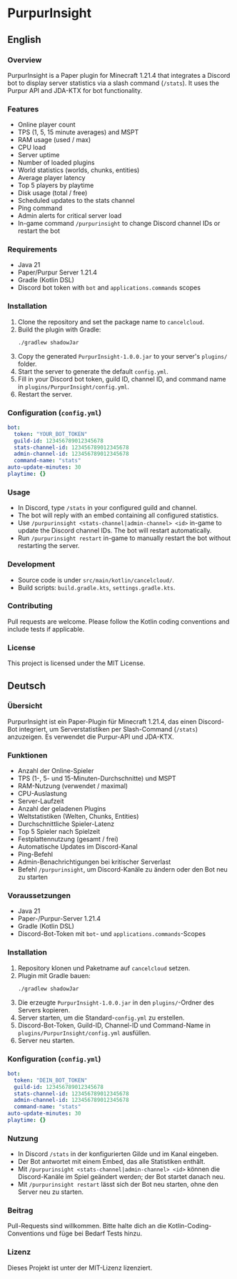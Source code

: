 # PurpurInsight



## English

### Overview
PurpurInsight is a Paper plugin for Minecraft 1.21.4 that integrates a Discord bot to display server statistics via a slash command (`/stats`). It uses the Purpur API and JDA-KTX for bot functionality.

### Features
- Online player count
- TPS (1, 5, 15 minute averages) and MSPT
- RAM usage (used / max)
- CPU load
- Server uptime
- Number of loaded plugins
- World statistics (worlds, chunks, entities)
- Average player latency
- Top 5 players by playtime
- Disk usage (total / free)
- Scheduled updates to the stats channel
- Ping command
- Admin alerts for critical server load
- In-game command `/purpurinsight` to change Discord channel IDs or restart the bot

### Requirements
- Java 21
- Paper/Purpur Server 1.21.4
- Gradle (Kotlin DSL)
- Discord bot token with `bot` and `applications.commands` scopes

### Installation
1. Clone the repository and set the package name to `cancelcloud`.
2. Build the plugin with Gradle:
   ```bash
   ./gradlew shadowJar

3. Copy the generated `PurpurInsight-1.0.0.jar` to your server's `plugins/` folder.
4. Start the server to generate the default `config.yml`.
5. Fill in your Discord bot token, guild ID, channel ID, and command name in `plugins/PurpurInsight/config.yml`.
6. Restart the server.

### Configuration (`config.yml`)

```yaml
bot:
  token: "YOUR_BOT_TOKEN"
  guild-id: 123456789012345678
  stats-channel-id: 123456789012345678
  admin-channel-id: 123456789012345678
  command-name: "stats"
auto-update-minutes: 30
playtime: {}
```

### Usage

* In Discord, type `/stats` in your configured guild and channel.
* The bot will reply with an embed containing all configured statistics.
* Use `/purpurinsight <stats-channel|admin-channel> <id>` in-game to update the Discord channel IDs. The bot will restart automatically.
* Run `/purpurinsight restart` in-game to manually restart the bot without restarting the server.

### Development

* Source code is under `src/main/kotlin/cancelcloud/`.
* Build scripts: `build.gradle.kts`, `settings.gradle.kts`.

### Contributing

Pull requests are welcome. Please follow the Kotlin coding conventions and include tests if applicable.

### License

This project is licensed under the MIT License.

## Deutsch

### Übersicht
PurpurInsight ist ein Paper-Plugin für Minecraft 1.21.4, das einen Discord-Bot integriert, um Serverstatistiken per Slash-Command (`/stats`) anzuzeigen. Es verwendet die Purpur-API und JDA-KTX.

### Funktionen
- Anzahl der Online-Spieler
- TPS (1-, 5- und 15-Minuten-Durchschnitte) und MSPT
- RAM-Nutzung (verwendet / maximal)
- CPU-Auslastung
- Server-Laufzeit
- Anzahl der geladenen Plugins
- Weltstatistiken (Welten, Chunks, Entities)
- Durchschnittliche Spieler-Latenz
- Top 5 Spieler nach Spielzeit
- Festplattennutzung (gesamt / frei)
- Automatische Updates im Discord-Kanal
- Ping-Befehl
- Admin-Benachrichtigungen bei kritischer Serverlast
- Befehl `/purpurinsight`, um Discord-Kanäle zu ändern oder den Bot neu zu starten

### Voraussetzungen
- Java 21
- Paper-/Purpur-Server 1.21.4
- Gradle (Kotlin DSL)
- Discord-Bot-Token mit `bot`- und `applications.commands`-Scopes

### Installation
1. Repository klonen und Paketname auf `cancelcloud` setzen.
2. Plugin mit Gradle bauen:
   ```bash
   ./gradlew shadowJar

3. Die erzeugte `PurpurInsight-1.0.0.jar` in den `plugins/`-Ordner des Servers kopieren.
4. Server starten, um die Standard-`config.yml` zu erstellen.
5. Discord-Bot-Token, Guild-ID, Channel-ID und Command-Name in `plugins/PurpurInsight/config.yml` ausfüllen.
6. Server neu starten.

### Konfiguration (`config.yml`)

```yaml
bot:
  token: "DEIN_BOT_TOKEN"
  guild-id: 123456789012345678
  stats-channel-id: 123456789012345678
  admin-channel-id: 123456789012345678
  command-name: "stats"
auto-update-minutes: 30
playtime: {}
```

### Nutzung

* In Discord `/stats` in der konfigurierten Gilde und im Kanal eingeben.
* Der Bot antwortet mit einem Embed, das alle Statistiken enthält.
* Mit `/purpurinsight <stats-channel|admin-channel> <id>` können die Discord-Kanäle im Spiel geändert werden; der Bot startet danach neu.
* Mit `/purpurinsight restart` lässt sich der Bot neu starten, ohne den Server neu zu starten.

### Beitrag

Pull-Requests sind willkommen. Bitte halte dich an die Kotlin-Coding-Conventions und füge bei Bedarf Tests hinzu.

### Lizenz

Dieses Projekt ist unter der MIT-Lizenz lizenziert.